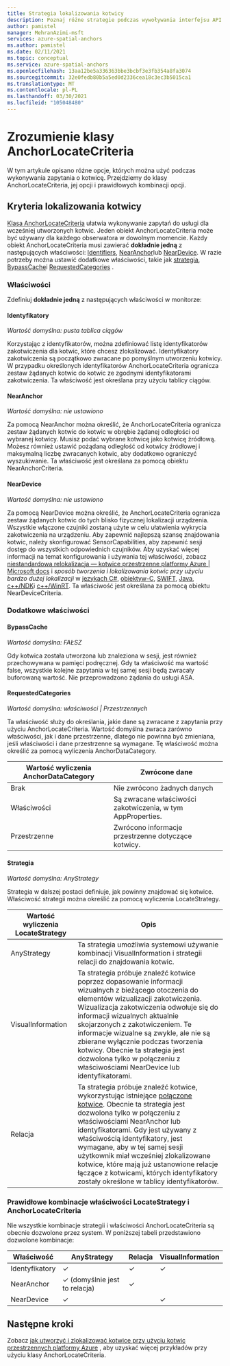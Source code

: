 ```yaml
---
title: Strategia lokalizowania kotwicy
description: Poznaj różne strategie podczas wywoływania interfejsu API lokalizowania
author: pamistel
manager: MehranAzimi-msft
services: azure-spatial-anchors
ms.author: pamistel
ms.date: 02/11/2021
ms.topic: conceptual
ms.service: azure-spatial-anchors
ms.openlocfilehash: 13aa12be5a336363bbe3bcbf3e3fb354a8fa3074
ms.sourcegitcommit: 32e0fedb80b5a5ed0d2336cea18c3ec3b5015ca1
ms.translationtype: MT
ms.contentlocale: pl-PL
ms.lasthandoff: 03/30/2021
ms.locfileid: "105048480"
---
```

# <a name="understanding-the-anchorlocatecriteria-class"></a>Zrozumienie klasy AnchorLocateCriteria
W tym artykule opisano różne opcje, których można użyć podczas wykonywania zapytania o kotwicę. Przejdziemy do klasy AnchorLocateCriteria, jej opcji i prawidłowych kombinacji opcji.

## <a name="anchor-locate-criteria"></a>Kryteria lokalizowania kotwicy
[Klasa AnchorLocateCriteria](/dotnet/api/microsoft.azure.spatialanchors.anchorlocatecriteria) ułatwia wykonywanie zapytań do usługi dla wcześniej utworzonych kotwic. Jeden obiekt AnchorLocateCriteria może być używany dla każdego obserwatora w dowolnym momencie. Każdy obiekt AnchorLocateCriteria musi zawierać **dokładnie jedną** z następujących właściwości: [Identifiers](#identifiers), [NearAnchor](#nearanchor)lub [NearDevice](#neardevice). W razie potrzeby można ustawić dodatkowe właściwości, takie jak [strategia](#strategy), [BypassCache](#bypasscache)i [RequestedCategories](#requestedcategories) . 

### <a name="properties"></a>Właściwości
Zdefiniuj **dokładnie jedną** z następujących właściwości w monitorze:
#### <a name="identifiers"></a>Identyfikatory
*Wartość domyślna: pusta tablica ciągów*

Korzystając z identyfikatorów, można zdefiniować listę identyfikatorów zakotwiczenia dla kotwic, które chcesz zlokalizować. Identyfikatory zakotwiczenia są początkowo zwracane po pomyślnym utworzeniu kotwicy. W przypadku określonych identyfikatorów AnchorLocateCriteria ogranicza zestaw żądanych kotwic do kotwic ze zgodnymi identyfikatorami zakotwiczenia. Ta właściwość jest określana przy użyciu tablicy ciągów. 

#### <a name="nearanchor"></a>NearAnchor
*Wartość domyślna: nie ustawiono*

Za pomocą NearAnchor można określić, że AnchorLocateCriteria ogranicza zestaw żądanych kotwic do kotwic w obrębie żądanej odległości od wybranej kotwicy. Musisz podać wybrane kotwicę jako kotwicę źródłową. Możesz również ustawić pożądaną odległość od kotwicy źródłowej i maksymalną liczbę zwracanych kotwic, aby dodatkowo ograniczyć wyszukiwanie.
Ta właściwość jest określana za pomocą obiektu NearAnchorCriteria.

#### <a name="neardevice"></a>NearDevice
*Wartość domyślna: nie ustawiono*

Za pomocą NearDevice można określić, że AnchorLocateCriteria ogranicza zestaw żądanych kotwic do tych blisko fizycznej lokalizacji urządzenia. Wszystkie włączone czujniki zostaną użyte w celu ułatwienia wykrycia zakotwiczenia na urządzeniu. Aby zapewnić najlepszą szansę znajdowania kotwic, należy skonfigurować SensorCapabilities, aby zapewnić sesji dostęp do wszystkich odpowiednich czujników. Aby uzyskać więcej informacji na temat konfigurowania i używania tej właściwości, zobacz [niestandardowa relokalizacja — kotwice przestrzenne platformy Azure | Microsoft docs](./coarse-reloc.md) i *sposób tworzenia i lokalizowania kotwic przy użyciu bardzo dużej lokalizacji* w [językach C#](../how-tos/set-up-coarse-reloc-unity.md), [obiektyw-C](../how-tos/set-up-coarse-reloc-unity.md), [SWIFT](../how-tos/set-up-coarse-reloc-swift.md), [Java](../how-tos/set-up-coarse-reloc-java.md), [c++/NDK](../how-tos/set-up-coarse-reloc-cpp-ndk.md)i [c++/WinRT](../how-tos/set-up-coarse-reloc-cpp-winrt.md).
Ta właściwość jest określana za pomocą obiektu NearDeviceCriteria.

### <a name="additional-properties"></a>Dodatkowe właściwości
#### <a name="bypasscache"></a>BypassCache
*Wartość domyślna: FAŁSZ*

Gdy kotwica została utworzona lub znaleziona w sesji, jest również przechowywana w pamięci podręcznej.  Gdy ta właściwość ma wartość false, wszystkie kolejne zapytania w tej samej sesji będą zwracały buforowaną wartość. Nie przeprowadzono żądania do usługi ASA.

#### <a name="requestedcategories"></a>RequestedCategories
*Wartość domyślna: właściwości | Przestrzennych*

Ta właściwość służy do określania, jakie dane są zwracane z zapytania przy użyciu AnchorLocateCriteria. Wartość domyślna zwraca zarówno właściwości, jak i dane przestrzenne, dlatego nie powinna być zmieniana, jeśli właściwości i dane przestrzenne są wymagane. Tę właściwość można określić za pomocą wyliczenia AnchorDataCategory.

Wartość wyliczenia AnchorDataCategory | Zwrócone dane
-----|------------
Brak | Nie zwrócono żadnych danych
Właściwości| Są zwracane właściwości zakotwiczenia, w tym AppProperties.
Przestrzenne| Zwrócono informacje przestrzenne dotyczące kotwicy.

#### <a name="strategy"></a>Strategia
*Wartość domyślna: AnyStrategy*

Strategia w dalszej postaci definiuje, jak powinny znajdować się kotwice. Właściwość strategii można określić za pomocą wyliczenia LocateStrategy.

Wartość wyliczenia LocateStrategy | Opis
---------------|------------
AnyStrategy | Ta strategia umożliwia systemowi używanie kombinacji VisualInformation i strategii relacji do znajdowania kotwic. 
VisualInformation|Ta strategia próbuje znaleźć kotwice poprzez dopasowanie informacji wizualnych z bieżącego otoczenia do elementów wizualizacji zakotwiczenia. Wizualizacja zakotwiczenia odwołuje się do informacji wizualnych aktualnie skojarzonych z zakotwiczeniem. Te informacje wizualne są zwykle, ale nie są zbierane wyłącznie podczas tworzenia kotwicy. Obecnie ta strategia jest dozwolona tylko w połączeniu z właściwościami NearDevice lub identyfikatorami.
Relacja|Ta strategia próbuje znaleźć kotwice, wykorzystując istniejące [połączone kotwice](./anchor-relationships-way-finding.md#connect-anchors). Obecnie ta strategia jest dozwolona tylko w połączeniu z właściwościami NearAnchor lub identyfikatorami. Gdy jest używany z właściwością identyfikatory, jest wymagane, aby w tej samej sesji użytkownik miał wcześniej zlokalizowane kotwice, które mają już ustanowione relacje łączące z kotwicami, których identyfikatory zostały określone w tablicy identyfikatorów. 


### <a name="valid-combinations-of-locatestrategy-and-anchorlocatecriteria-properties"></a>Prawidłowe kombinacje właściwości LocateStrategy i AnchorLocateCriteria 

Nie wszystkie kombinacje strategii i właściwości AnchorLocateCriteria są obecnie dozwolone przez system. W poniższej tabeli przedstawiono dozwolone kombinacje:



Właściwość | AnyStrategy | Relacja | VisualInformation
-------- | ------------|--------------|-------------------
Identyfikatory | &check;    | &check;     | &check;
NearAnchor  | &check;   (domyślnie jest to relacja) | &check;    | 
NearDevice  | &check;    |   | &check;




## <a name="next-steps"></a>Następne kroki

Zobacz [jak utworzyć i zlokalizować kotwice przy użyciu kotwic przestrzennych platformy Azure](../create-locate-anchors-overview.md) , aby uzyskać więcej przykładów przy użyciu klasy AnchorLocateCriteria.